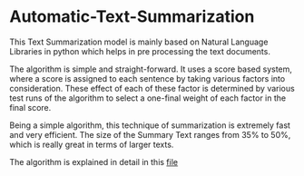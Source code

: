 # Automatic-Text-Summarization

This Text Summarization model is mainly based on Natural Language Libraries in python which helps in pre processing the text documents.

The algorithm is simple and straight-forward. It uses a score based system, where a score is assigned to each sentence by taking various factors into consideration. These effect of each of these factor is determined by various test runs of the algorithm to select a one-final weight of each factor in the final score.

Being a simple algorithm, this technique of summarization is extremely fast and very efficient. The size of the Summary Text ranges from 35% to 50%, which is really great in terms of larger texts.

The algorithm is explained in detail in this [file](Text_Summarization_Paper.pdf)
